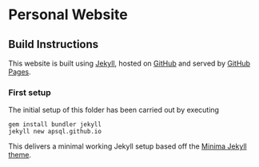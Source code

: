 # Personal Website


## Build Instructions

This website is built using [Jekyll](https://jekyllrb.com/), hosted on [GitHub](https://github.com/) and served by [GitHub Pages](https://pages.github.com/).


### First setup

The initial setup of this folder has been carried out by executing

    gem install bundler jekyll
    jekyll new apsql.github.io

This delivers a minimal working Jekyll setup based off the [Minima Jekyll theme](https://github.com/jekyll/minima).

